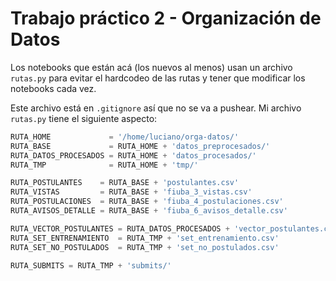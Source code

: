 # Trabajo práctico 2 - Organización de Datos

Los notebooks que están acá (los nuevos al menos) usan un archivo `rutas.py` para evitar
el hardcodeo de las rutas y tener que modificar los notebooks cada vez. 

Este archivo está en `.gitignore` así que no se va a pushear. Mi archivo `rutas.py` tiene 
el siguiente aspecto:

```python
RUTA_HOME             = '/home/luciano/orga-datos/'
RUTA_BASE             = RUTA_HOME + 'datos_preprocesados/'
RUTA_DATOS_PROCESADOS = RUTA_HOME + 'datos_procesados/'
RUTA_TMP              = RUTA_HOME + 'tmp/'

RUTA_POSTULANTES    = RUTA_BASE + 'postulantes.csv'
RUTA_VISTAS         = RUTA_BASE + 'fiuba_3_vistas.csv'
RUTA_POSTULACIONES  = RUTA_BASE + 'fiuba_4_postulaciones.csv'
RUTA_AVISOS_DETALLE = RUTA_BASE + 'fiuba_6_avisos_detalle.csv'

RUTA_VECTOR_POSTULANTES = RUTA_DATOS_PROCESADOS + 'vector_postulantes.csv'
RUTA_SET_ENTRENAMIENTO  = RUTA_TMP + 'set_entrenamiento.csv'
RUTA_SET_NO_POSTULADOS  = RUTA_TMP + 'set_no_postulados.csv'

RUTA_SUBMITS = RUTA_TMP + 'submits/'
```
